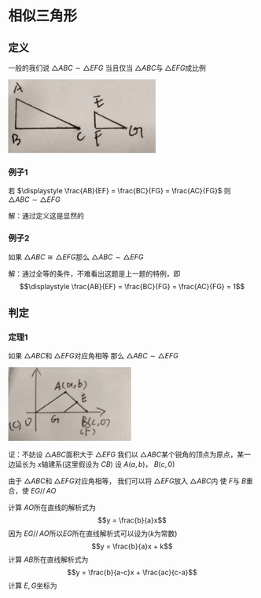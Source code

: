 # 相似三角形

## 定义

一般的我们说 $\triangle ABC \sim \triangle EFG$
当且仅当 $\triangle ABC$与 $\triangle EFG$成比例

<img src="1.jpg" width = "300" height = "150" alt="相似例子"/>

### 例子1

若 $\displaystyle \frac{AB}{EF} = \frac{BC}{FG} = \frac{AC}{FG}$
则 $\triangle ABC \sim \triangle EFG$

解：通过定义这是显然的

### 例子2

如果 $\triangle ABC \cong \triangle EFG$那么 $\triangle ABC \sim \triangle EFG$

解：通过全等的条件，不难看出这题是上一题的特例，即
$$\displaystyle \frac{AB}{EF} = \frac{BC}{FG} = \frac{AC}{FG} = 1$$

## 判定

### 定理1

如果 $\triangle ABC$和 $\triangle EFG$对应角相等
那么 $\triangle ABC \sim \triangle EFG$

<img src="2.jpg" width = "250" height = "150" alt="相似例子"/>

证：不妨设 $\triangle ABC$面积大于 $\triangle EFG$
我们以 $\triangle ABC$某个锐角的顶点为原点，某一边延长为 $x$轴建系(这里假设为 $CB$)
设 $A(a,b)$， $B(c,0)$

由于 $\triangle ABC$和 $\triangle EFG$对应角相等，
我们可以将 $\triangle EFG$放入 $\triangle ABC$内
使 $F$与 $B$重合，使 $EG\mathop{//}AO$

计算 $AO$所在直线的解析式为
$$y = \frac{b}{a}x$$
因为 $EG\mathop{//}AO$所以$EG$所在直线解析式可以设为($k$为常数)
$$y = \frac{b}{a}x + k$$
计算 $AB$所在直线解析式为
$$y = \frac{b}{a-c}x + \frac{ac}{c-a}$$
计算 $E,G$坐标为
